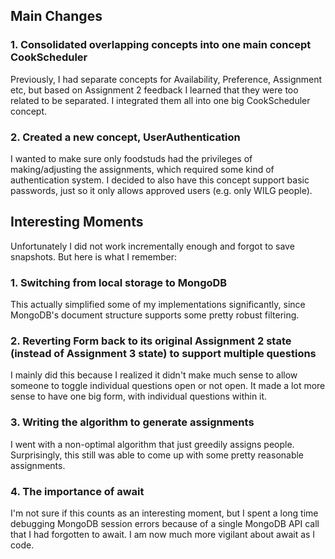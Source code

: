## Main Changes

### 1. Consolidated overlapping concepts into one main concept CookScheduler

Previously, I had separate concepts for Availability, Preference, Assignment etc, but based on Assignment 2 feedback I learned that they were too related to be separated. I integrated them all into one big CookScheduler concept.

### 2. Created a new concept, UserAuthentication

I wanted to make sure only foodstuds had the privileges of making/adjusting the assignments, which required some kind of authentication system. I decided to also have this concept support basic passwords, just so it only allows approved users (e.g. only WILG people).

## Interesting Moments

Unfortunately I did not work incrementally enough and forgot to save snapshots.  But here is what I remember: 

### 1. Switching from local storage to MongoDB 

This actually simplified some of my implementations significantly, since MongoDB's document structure supports some pretty robust filtering. 

### 2. Reverting Form back to its original Assignment 2 state (instead of Assignment 3 state) to support multiple questions

I mainly did this because I realized it didn't make much sense to allow someone to toggle individual questions open or not open. It made a lot more sense to have one big form, with individual questions within it. 

### 3. Writing the algorithm to generate assignments

I went with a non-optimal algorithm that just greedily assigns people. Surprisingly, this still was able to come up with some pretty reasonable assignments. 

### 4. The importance of await

I'm not sure if this counts as an interesting moment, but I spent a long time debugging MongoDB session errors because of a single MongoDB API call that I had forgotten to await. I am now much more vigilant about await as I code. 